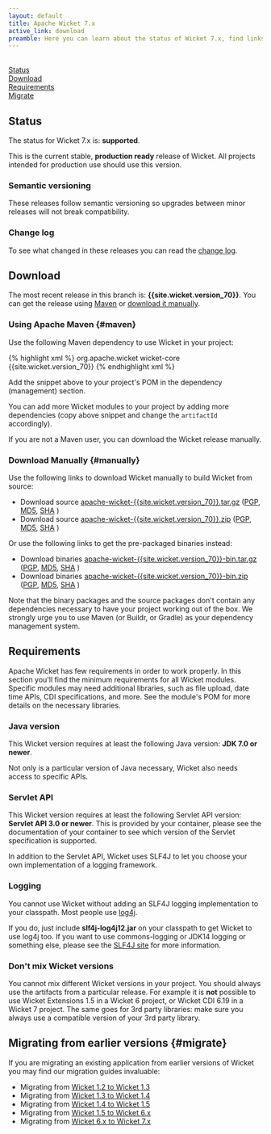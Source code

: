 ```yaml
---
layout: default
title: Apache Wicket 7.x
active_link: download
preamble: Here you can learn about the status of Wicket 7.x, find links to download it, learn how to configure your Maven POM to use Wicket, find the minimal requirements, and migrate your existing application to this Wicket version.
---
```


<div class="button-bar">
	<a class="button" href="#status"><i class="fa fa-info-circle"></i><br>Status</a>
	<a class="button" href="#download"><i class="fa fa-download"></i><br>Download</a>
	<a class="button" href="#requirements"><i class="fa fa-exclamation-triangle"></i><br>Requirements</a>
	<a class="button" href="#migrate"><i class="fa fa-history"></i><br>Migrate</a>
</div>

## Status

The status for Wicket 7.x is: **supported**.

This is the current stable, **production ready** release of Wicket. All
projects intended for production use should use this version.

### Semantic versioning

These releases follow semantic versioning so upgrades between minor
releases will not break compatibility.

### Change log

To see what changed in these releases you can read the
[change log](http://archive.apache.org/dist/wicket/{{site.wicket.version_70}}/CHANGELOG-7.x).

## Download

The most recent release in this branch is: **{{site.wicket.version_70}}**. 
You can get the release using [Maven](#maven) or [download it manually](#manually).

### Using Apache Maven {#maven}

Use the following Maven dependency to use Wicket in your project:

{% highlight xml %}
<dependency>
    <groupId>org.apache.wicket</groupId>
    <artifactId>wicket-core</artifactId>
    <version>{{site.wicket.version_70}}</version>
</dependency>
{% endhighlight xml %}

Add the snippet above to your project's POM in the dependency
(management) section.

You can add more Wicket modules to your project by adding more
dependencies (copy above snippet and change the `artifactId`
accordingly).

If you are not a Maven user, you can download the Wicket release manually.

### Download Manually {#manually}

Use the following links to download Wicket manually to build Wicket
from source:

- Download source [apache-wicket-{{site.wicket.version_70}}.tar.gz](http://www.apache.org/dyn/closer.cgi/wicket/{{site.wicket.version_70}}/apache-wicket-{{site.wicket.version_70}}.tar.gz)
([PGP](http://archive.apache.org/dist/wicket/{{site.wicket.version_70}}/apache-wicket-{{site.wicket.version_70}}.tar.gz.asc),
[MD5](http://archive.apache.org/dist/wicket/{{site.wicket.version_70}}/apache-wicket-{{site.wicket.version_70}}.tar.gz.md5),
[SHA](http://archive.apache.org/dist/wicket/{{site.wicket.version_70}}/apache-wicket-{{site.wicket.version_70}}.tar.gz.sha)
)
- Download source [apache-wicket-{{site.wicket.version_70}}.zip](http://www.apache.org/dyn/closer.cgi/wicket/{{site.wicket.version_70}}/apache-wicket-{{site.wicket.version_70}}.zip)
([PGP](http://archive.apache.org/dist/wicket/{{site.wicket.version_70}}/apache-wicket-{{site.wicket.version_70}}.zip.asc),
[MD5](http://archive.apache.org/dist/wicket/{{site.wicket.version_70}}/apache-wicket-{{site.wicket.version_70}}.zip.md5),
[SHA](http://archive.apache.org/dist/wicket/{{site.wicket.version_70}}/apache-wicket-{{site.wicket.version_70}}.zip.sha)
)

Or use the following links to get the pre-packaged binaries instead:

- Download binaries [apache-wicket-{{site.wicket.version_70}}-bin.tar.gz](http://www.apache.org/dyn/closer.cgi/wicket/{{site.wicket.version_70}}/binaries/apache-wicket-{{site.wicket.version_70}}-bin.tar.gz)
([PGP](http://archive.apache.org/dist/wicket/{{site.wicket.version_70}}/binaries/apache-wicket-{{site.wicket.version_70}}-bin.tar.gz.asc),
[MD5](http://archive.apache.org/dist/wicket/{{site.wicket.version_70}}/binaries/apache-wicket-{{site.wicket.version_70}}-bin.tar.gz.md5),
[SHA](http://archive.apache.org/dist/wicket/{{site.wicket.version_70}}/binaries/apache-wicket-{{site.wicket.version_70}}-bin.tar.gz.sha)
)
- Download binaries [apache-wicket-{{site.wicket.version_70}}-bin.zip](http://www.apache.org/dyn/closer.cgi/wicket/{{site.wicket.version_70}}/binaries/apache-wicket-{{site.wicket.version_70}}-bin.zip)
([PGP](http://archive.apache.org/dist/wicket/{{site.wicket.version_70}}/binaries/apache-wicket-{{site.wicket.version_70}}-bin.zip.asc),
[MD5](http://archive.apache.org/dist/wicket/{{site.wicket.version_70}}/binaries/apache-wicket-{{site.wicket.version_70}}-bin.zip.md5),
[SHA](http://archive.apache.org/dist/wicket/{{site.wicket.version_70}}/binaries/apache-wicket-{{site.wicket.version_70}}-bin.zip.sha)
)

Note that the binary packages and the source packages don't contain any
dependencies necessary to have your project working out of the box. We
strongly urge you to use Maven (or Buildr, or Gradle) as your
dependency management system.

## Requirements

Apache Wicket has few requirements in order to work properly. In this
section you'll find the minimum requirements for all Wicket modules.
Specific modules may need additional libraries, such as file upload,
date time APIs, CDI specifications, and more. See the module's POM for
more details on the necessary libraries.

### Java version

This Wicket version requires at least the following Java version: **JDK 7.0 or newer**.

Not only is a particular version of Java necessary, Wicket also needs
access to specific APIs.

### Servlet API

This Wicket version requires at least the following Servlet API
version: **Servlet API 3.0 or newer**. This is provided by your
container, please see the documentation of your container to see which
version of the Servlet specification is supported.

In addition to the Servlet API, Wicket uses SLF4J to let you choose
your own implementation of a logging framework.

### Logging

You cannot use Wicket without adding an SLF4J logging implementation to
your classpath. Most people use
[log4j](http://logging.apache.org/log4j).

If you do, just include **slf4j-log4j12.jar** on your classpath to get
Wicket to use log4j too. If you want to use commons-logging or JDK14
logging or something else, please see the [SLF4J site](http://www.slf4j.org/faq.html)
for more information.

### Don't mix Wicket versions

You cannot mix different Wicket versions in your project. You should
always use the artifacts from a particular release. For example it is
**not** possible to use Wicket Extensions 1.5 in a Wicket 6 project, or
Wicket CDI 6.19 in a Wicket 7 project. The same goes for 3rd party
libraries: make sure you always use a compatible version of your 3rd
party library.

## Migrating from earlier versions {#migrate}

If you are migrating an existing application from earlier versions of
Wicket you may find our migration guides invaluable:

 * Migrating from [Wicket 1.2 to Wicket 1.3](https://cwiki.apache.org/confluence/display/WICKET/Migrating+to+Wicket+1.3)
 * Migrating from [Wicket 1.3 to Wicket 1.4](https://cwiki.apache.org/confluence/display/WICKET/Migrating+to+Wicket+1.4)
 * Migrating from [Wicket 1.4 to Wicket 1.5](https://cwiki.apache.org/confluence/display/WICKET/Migration+to+Wicket+1.5)
 * Migrating from [Wicket 1.5 to Wicket 6.x](https://cwiki.apache.org/confluence/display/WICKET/Migration+to+Wicket+6.0)
 * Migrating from [Wicket 6.x to Wicket 7.x](https://cwiki.apache.org/confluence/display/WICKET/Migration+to+Wicket+7.0)

